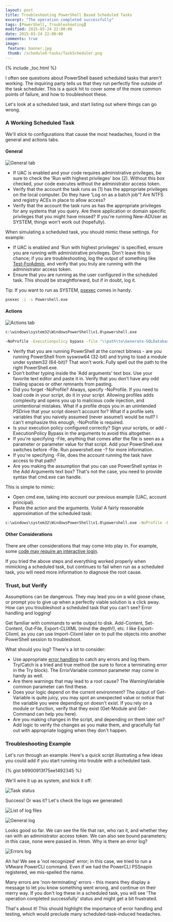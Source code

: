 ```yaml
---
layout: post
title: Troubleshooting PowerShell Based Scheduled Tasks
excerpt: "The operation completed successfully"
tags: [PowerShell, Troubleshooting]
modified: 2015-03-24 22:00:00
date: 2015-03-24 22:00:00
comments: true
image:
 feature: banner.jpg
 thumb: /scheduled-tasks/TaskScheduler.png
---
```

{% include _toc.html %}

I often see questions about PowerShell based scheduled tasks that aren't working. The inquiring party tells us that they run perfectly fine outside of the task scheduler. This is a quick hit to cover some of the more common points of failure, and how to troubleshoot these.

Let's look at a scheduled task, and start listing out where things can go wrong.

### A Working Scheduled Task

We'll stick to configurations that cause the most headaches, found in the general and actions tabs.

#### General

![General tab](/images/scheduled-tasks/OverviewGeneral.png)

* If UAC is enabled and your code requires administrative privileges, be sure to check the 'Run with highest privileges' box (2). Without this box checked, your code executes without the administrator access token.
* Verify that the account the task runs as (1) has the appropriate privileges on the local computer. Do they have 'Log on as a batch job'? Are NTFS and registry ACEs in place to allow access?
* Verify that the account the task runs as has the appropriate privileges for any systems that you query. Are there application or domain specific privileges that you might have missed? If you're running New-ADUser as SYSTEM, things won't work out (hopefully).

When simulating a scheduled task, you should mimic these settings. For example:

* If UAC is enabled and 'Run with highest privileges' is specified, ensure you are running with administrative privileges. Don't leave this to chance; if you are troubleshooting, log the output of something like [Test-ForAdmin](https://gallery.technet.microsoft.com/scriptcenter/Test-ForAdmin-Verify-75d84aba), and verify that you truly are running with the administrator access token.
* Ensure that you are running as the user configured in the scheduled task. This should be straightforward, but if in doubt, log it.

Tip: If you want to run as SYSTEM, [psexec](https://technet.microsoft.com/en-us/sysinternals/bb897553.aspx) comes in handy.

```bat
psexec -i -s Powershell.exe
```

#### Actions

![Actions tab](/images/scheduled-tasks/OverviewActions.png)

```bat
c:\windows\system32\WindowsPowerShell\v1.0\powershell.exe
```
```bat
-NoProfile -Executionpolicy bypass -file "\\path\to\Generate-SQLDatabaseGrowth.ps1" -Parameter 'Value'
```

* Verify that you are running PowerShell at the correct bitness - are you running PowerShell from syswow64 (32-bit) and trying to load a module under system32 (64-bit)? That won't work. Fully spell out the path to the right PowerShell.exe.
* Don't bother typing inside the 'Add arguments' text box. Use your favorite text editor and paste it in. Verify that you don't have any odd trailing spaces or other remnants from pasting.
* Did you forget -NoProfile? Always, specify -NoProfile. If you need to load code in your script, do it in your script. Allowing profiles adds complexity and opens you up to malicious code injection, and unintentional mistakes. What if a profile drops you in an unintended PSDrive that your script doesn't account for? What if a profile sets variables that you naively assumed (never assume!) would be null? I can't emphasize this enough, -NoProfile is required.
* Is your execution policy configured correctly? Sign your scripts, or add -ExecutionPolicy Bypass in the arguments to avoid this altogether.
* If you're specifying -File, anything that comes after the file is seen as a parameter or parameter value for that script. Add your PowerShell.exe switches before -File. Run powershell.exe -? for more information.
* If you're specifying -File, does the account running the task have access to that path?
* Are you making the assumption that you can use PowerShell syntax in the Add Arguments text box? That's not the case, you need to provide syntax that cmd.exe can handle.

This is simple to mimic:

* Open cmd.exe, taking into account our previous example (UAC, account principal).
* Paste the action and the arguments. Voila! A fairly reasonable approximation of the scheduled task:

```bat
c:\windows\system32\WindowsPowerShell\v1.0\powershell.exe -NoProfile -Executionpolicy bypass -file "\\path\to\Generate-SQLDatabaseGrowth.ps1" -Parameter 'Value'
```

#### Other Considerations

There are other considerations that may come into play in. For example, some [code may require an interactive login](https://social.technet.microsoft.com/Forums/windowsserver/en-US/aede572b-4c1f-4729-bc9d-899fed5fad02/run-powershell-script-as-scheduled-task-that-uses-excel-com-object?forum=winserverpowershell).

If you tried the above steps and everything worked properly when mimicking a scheduled task, but continues to fail when run as a scheduled task, you will need more information to diagnose the root cause.

### Trust, but Verify

Assumptions can be dangerous. They may lead you on a wild goose chase, or prompt you to give up when a perfectly viable solution is a click away. How can you troubleshoot a scheduled task that you can't see? Error handling and logging!

Get familiar with commands to write output to disk. Add-Content, Set-Content, Out-File, Export-CLIXML (mind the depth!), etc. I like Export-Clixml, as you can use Import-Clixml later on to pull the objects into another PowerShell session to troubleshoot.

What should you log? There's a lot to consider:

* Use appropriate [error handling](https://www.penflip.com/powershellorg/the-big-book-of-powershell-error-handling) to catch any errors and log them. Try/Catch is a tried and true method (be sure to force a terminating error in the Try block). The ErrorVariable common parameter may come in handy as well.
* Are there warnings that may lead to a root cause? The WarningVariable common parameter can find these.
* Does your logic depend on the current environment? The output of Get-Variable is quite juicy, you may spot an unexpected value or notice that the variable you were depending on doesn't exist. If you rely on a module or function, verify that they exist (Get-Module and Get-Command can help you here).
* Are you making changes in the script, and depending on them later on? Add logic to verify the changes as you make them, and gracefully fail out with appropriate logging when they don't happen.

### Troubleshooting Example

Let's run through an example. Here's a quick script illustrating a few ideas you could add if you start running into trouble with a scheduled task.

{% gist b9900913f75ee1492345 %}

We'll wire it up as system, and kick it off:

![Task status](/images/scheduled-tasks/TaskStatus.png)

Success! Or was it? Let's check the logs we generated:

![List of log files](/images/scheduled-tasks/Logs.png)

![General log](/images/scheduled-tasks/LogGeneral.png)

Looks good so far. We can see the file that ran, who ran it, and whether they ran with an administrator access token. We can also see bound parameters; in this case, none were passed in. Hmm. Why is there an error log?

![Errors log](/images/scheduled-tasks/LogErrors.png)

Ah ha! We see a 'not recognized' error; in this case, we tried to run a VMware PowerCLI command. Even if we had the PowerCLI PSSnapin registered, we mis-spelled the name.

Many errors are 'non-terminating' errors - this means they display a message to let you know something went wrong, and continue on their merry way. If you don't log these in a scheduled task, you will see 'The operation completed successfully' status and might get a bit frustrated.

That's about it! This should highlight the importance of error handling and testing, which would preclude many scheduled-task-induced headaches.
